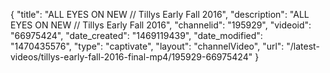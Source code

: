 {
    "title": "ALL EYES ON NEW \/\/ Tillys Early Fall 2016",
    "description": "ALL EYES ON NEW \/\/ Tillys Early Fall 2016",
    "channelid": "195929",
    "videoid": "66975424",
    "date_created": "1469119439",
    "date_modified": "1470435576",
    "type": "captivate",
    "layout": "channelVideo",
    "url": "\/latest-videos\/tillys-early-fall-2016-final-mp4\/195929-66975424"
}